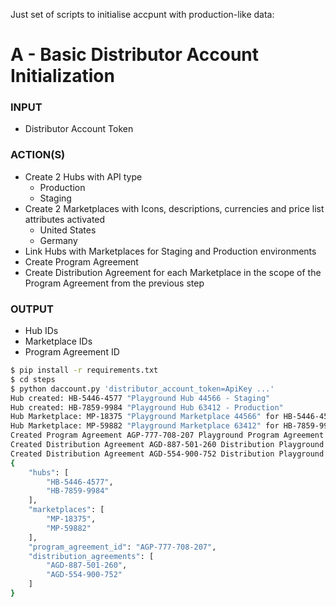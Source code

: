 Just set of scripts to initialise accpunt with production-like data:

# A - Basic Distributor Account Initialization
### INPUT
* Distributor Account Token
### ACTION(S)
* Create 2 Hubs with API type 
  - Production
  - Staging
* Create 2 Marketplaces with Icons, descriptions, currencies and price list attributes activated
  -  United States
  -  Germany
* Link Hubs with Marketplaces for Staging and Production environments
* Create Program Agreement
* Create Distribution Agreement for each Marketplace in the scope of the Program Agreement from the previous step
### OUTPUT
* Hub IDs
* Marketplace IDs
* Program Agreement ID

```bash
$ pip install -r requirements.txt
$ cd steps
$ python daccount.py 'distributor_account_token=ApiKey ...'
Hub created: HB-5446-4577 "Playground Hub 44566 - Staging"
Hub created: HB-7859-9984 "Playground Hub 63412 - Production"
Hub Marketplace: MP-18375 "Playground Marketplace 44566" for HB-5446-4577
Hub Marketplace: MP-59882 "Playground Marketplace 63412" for HB-7859-9984
Created Program Agreement AGP-777-708-207 Playground Program Agreement 5366
Created Distribution Agreement AGD-887-501-260 Distribution Playground Program Agreement 5366 for MP-18375
Created Distribution Agreement AGD-554-900-752 Distribution Playground Program Agreement 5366 for MP-59882
{
    "hubs": [
        "HB-5446-4577",
        "HB-7859-9984"
    ],
    "marketplaces": [
        "MP-18375",
        "MP-59882"
    ],
    "program_agreement_id": "AGP-777-708-207",
    "distribution_agreements": [
        "AGD-887-501-260",
        "AGD-554-900-752"
    ]
}
```